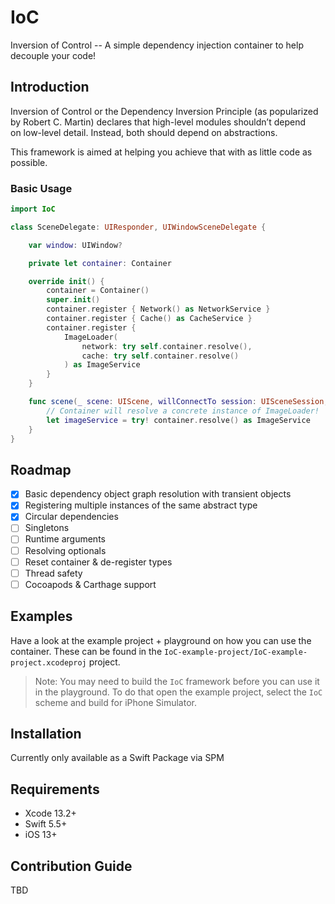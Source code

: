 # IoC

Inversion of Control -- A simple dependency injection container to help decouple your code!

## Introduction

Inversion of Control or the Dependency Inversion Principle (as popularized by Robert C. Martin) declares that high-level modules shouldn’t depend on low-level detail. Instead, both should depend on abstractions.

This framework is aimed at helping you achieve that with as little code as possible. 

### Basic Usage

```swift
import IoC

class SceneDelegate: UIResponder, UIWindowSceneDelegate {

    var window: UIWindow?

    private let container: Container

    override init() {
        container = Container()
        super.init()
        container.register { Network() as NetworkService }
        container.register { Cache() as CacheService }
        container.register { 
            ImageLoader(
                network: try self.container.resolve(),
                cache: try self.container.resolve()
            ) as ImageService 
        }
    }

    func scene(_ scene: UIScene, willConnectTo session: UISceneSession, options connectionOptions: UIScene.ConnectionOptions) {
        // Container will resolve a concrete instance of ImageLoader!
        let imageService = try! container.resolve() as ImageService
    }
}
```

## Roadmap

- [x] Basic dependency object graph resolution with transient objects
- [x] Registering multiple instances of the same abstract type
- [x] Circular dependencies
- [ ] Singletons
- [ ] Runtime arguments
- [ ] Resolving optionals
- [ ] Reset container & de-register types
- [ ] Thread safety
- [ ] Cocoapods & Carthage support

## Examples

Have a look at the example project + playground on how you can use the container. These can be found in the `IoC-example-project/IoC-example-project.xcodeproj` project.

> Note: You may need to build the `IoC` framework before you can use it in the playground. To do that open the example project, select the `IoC` scheme and build for iPhone Simulator.

## Installation

Currently only available as a Swift Package via SPM

## Requirements

- Xcode 13.2+
- Swift 5.5+
- iOS 13+

## Contribution Guide

TBD
